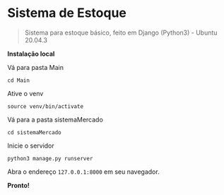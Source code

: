 # Sistema de Estoque
> Sistema para estoque básico, feito em Django (Python3) - Ubuntu 20.04.3

**Instalação local**

Vá para pasta Main

    cd Main

Ative o venv

    source venv/bin/activate

Vá para a pasta sistemaMercado

    cd sistemaMercado
    
Inicie o servidor

    python3 manage.py runserver

Abra o endereço `127.0.0.1:8000` em seu navegador.

**Pronto!**
